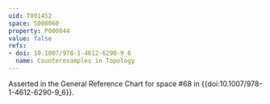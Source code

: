 ```yaml
---
uid: T001452
space: S000060
property: P000044
value: false
refs:
- doi: 10.1007/978-1-4612-6290-9_6
  name: Counterexamples in Topology
---
```


Asserted in the General Reference Chart for space #68 in
{{doi:10.1007/978-1-4612-6290-9_6}}.
